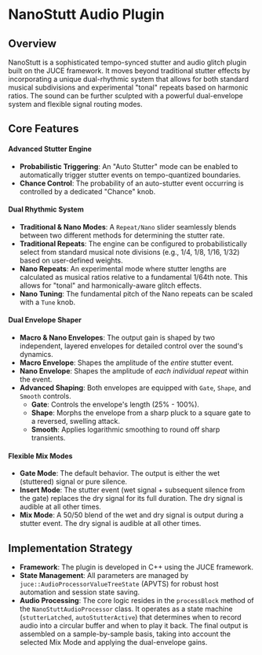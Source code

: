 # NanoStutt Audio Plugin

## Overview

NanoStutt is a sophisticated tempo-synced stutter and audio glitch plugin built on the JUCE framework. It moves beyond traditional stutter effects by incorporating a unique dual-rhythmic system that allows for both standard musical subdivisions and experimental "tonal" repeats based on harmonic ratios. The sound can be further sculpted with a powerful dual-envelope system and flexible signal routing modes.

## Core Features

#### Advanced Stutter Engine
- **Probabilistic Triggering**: An "Auto Stutter" mode can be enabled to automatically trigger stutter events on tempo-quantized boundaries.
- **Chance Control**: The probability of an auto-stutter event occurring is controlled by a dedicated "Chance" knob.

#### Dual Rhythmic System
- **Traditional & Nano Modes**: A `Repeat/Nano` slider seamlessly blends between two different methods for determining the stutter rate.
- **Traditional Repeats**: The engine can be configured to probabilistically select from standard musical note divisions (e.g., 1/4, 1/8, 1/16, 1/32) based on user-defined weights.
- **Nano Repeats**: An experimental mode where stutter lengths are calculated as musical ratios relative to a fundamental 1/64th note. This allows for "tonal" and harmonically-aware glitch effects.
- **Nano Tuning**: The fundamental pitch of the Nano repeats can be scaled with a `Tune` knob.

#### Dual Envelope Shaper
- **Macro & Nano Envelopes**: The output gain is shaped by two independent, layered envelopes for detailed control over the sound's dynamics.
- **Macro Envelope**: Shapes the amplitude of the *entire* stutter event.
- **Nano Envelope**: Shapes the amplitude of *each individual repeat* within the event.
- **Advanced Shaping**: Both envelopes are equipped with `Gate`, `Shape`, and `Smooth` controls.
    - **Gate**: Controls the envelope's length (25% - 100%).
    - **Shape**: Morphs the envelope from a sharp pluck to a square gate to a reversed, swelling attack.
    - **Smooth**: Applies logarithmic smoothing to round off sharp transients.

#### Flexible Mix Modes
- **Gate Mode**: The default behavior. The output is either the wet (stuttered) signal or pure silence.
- **Insert Mode**: The stutter event (wet signal + subsequent silence from the gate) replaces the dry signal for its full duration. The dry signal is audible at all other times.
- **Mix Mode**: A 50/50 blend of the wet and dry signal is output during a stutter event. The dry signal is audible at all other times.

## Implementation Strategy

- **Framework**: The plugin is developed in C++ using the JUCE framework.
- **State Management**: All parameters are managed by `juce::AudioProcessorValueTreeState` (APVTS) for robust host automation and session state saving.
- **Audio Processing**: The core logic resides in the `processBlock` method of the `NanoStuttAudioProcessor` class. It operates as a state machine (`stutterLatched`, `autoStutterActive`) that determines when to record audio into a circular buffer and when to play it back. The final output is assembled on a sample-by-sample basis, taking into account the selected Mix Mode and applying the dual-envelope gains.
